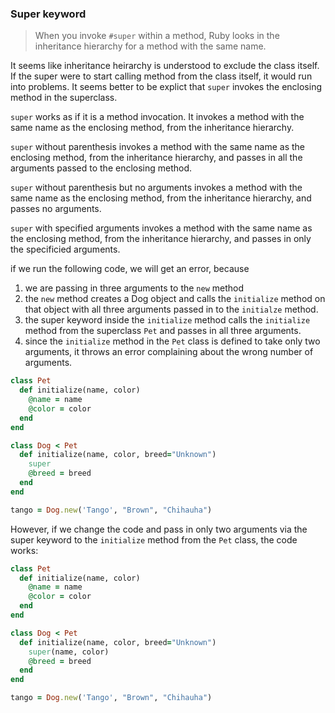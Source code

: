 ### Super keyword

> When you invoke `#super` within a method, Ruby looks in the inheritance hierarchy for a method with the same name.

It seems like inheritance heirarchy is understood to exclude the class itself. If the super were to start calling method from the class itself, it would run into problems. It seems better to be explict that `super` invokes the enclosing method in the superclass.

`super` works as if it is a method invocation. It invokes a method with the same name as the enclosing method, from the inheritance hierarchy.

`super` without parenthesis invokes a method with the same name as the enclosing method, from the inheritance hierarchy, and passes in all the arguments passed to the enclosing method.

`super` without parenthesis but no arguments invokes a method with the same name as the enclosing method, from the inheritance hierarchy, and passes no arguments.

`super` with specified arguments invokes a method with the same name as the enclosing method, from the inheritance hierarchy, and passes in only the specificied arguments.

if we run the following code, we will get an error, because
1. we are passing in three arguments to the `new` method
2. the `new` method creates a Dog object and calls the `initialize` method on that object with all three arguments passed in to the `initialze` method.
3. the super keyword inside the `initialize` method calls the `initialize` method from the superclass `Pet` and passes in all three arguments.
4. since the `initialize` method in the `Pet` class is defined to take only two arguments, it throws an error complaining about the wrong number of arguments.

```ruby
class Pet
  def initialize(name, color)
    @name = name
    @color = color
  end
end

class Dog < Pet
  def initialize(name, color, breed="Unknown")
    super
    @breed = breed
  end
end

tango = Dog.new('Tango', "Brown", "Chihauha")
```
However, if we change the code and pass in only two arguments via the super keyword to the `initialize` method from the `Pet` class, the code works:


```ruby
class Pet
  def initialize(name, color)
    @name = name
    @color = color
  end
end

class Dog < Pet
  def initialize(name, color, breed="Unknown")
    super(name, color)
    @breed = breed
  end
end

tango = Dog.new('Tango', "Brown", "Chihauha")
```